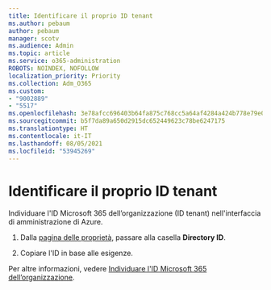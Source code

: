 ```yaml
---
title: Identificare il proprio ID tenant
ms.author: pebaum
author: pebaum
manager: scotv
ms.audience: Admin
ms.topic: article
ms.service: o365-administration
ROBOTS: NOINDEX, NOFOLLOW
localization_priority: Priority
ms.collection: Adm_O365
ms.custom:
- "9002889"
- "5517"
ms.openlocfilehash: 3e78afcc696403b64fa875c768cc5a64af4284a424b778e79e0921e190a01e22
ms.sourcegitcommit: b5f7da89a650d2915dc652449623c78be6247175
ms.translationtype: HT
ms.contentlocale: it-IT
ms.lasthandoff: 08/05/2021
ms.locfileid: "53945269"
---
```

# <a name="identify-your-tenant-id"></a>Identificare il proprio ID tenant

Individuare l'ID Microsoft 365 dell’organizzazione (ID tenant) nell'interfaccia di amministrazione di Azure.

1. Dalla [pagina delle proprietà](https://aka.ms/AzurePropertiesPage), passare alla casella **Directory ID**.

2. Copiare l'ID in base alle esigenze.

Per altre informazioni, vedere [Individuare l'ID Microsoft 365 dell’organizzazione](https://docs.microsoft.com/onedrive/find-your-office-365-tenant-id).
